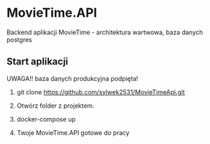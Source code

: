 # MovieTime.API

Backend aplikacji MovieTime - architektura wartwowa, baza danych postgres

## Start aplikacji

UWAGA!!
baza danych produkcyjna podpięta!

1. git clone https://github.com/sylwek2531/MovieTimeApi.git

2. Otwórz folder z projektem.

3. docker-compose up

4. Twoje MovieTime.API gotowe do pracy